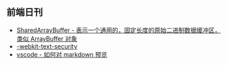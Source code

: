 ## 前端日刊

* [SharedArrayBuffer - 表示一个通用的，固定长度的原始二进制数据缓冲区，类似 ArrayBuffer 对象](https://developer.mozilla.org/zh-CN/docs/Web/JavaScript/Reference/Global_Objects/SharedArrayBuffer)
* [-webkit-text-security](https://codingdict.com/questions/18161)
* [vscode - 如何对 markdown 预览](https://www.cnblogs.com/wangyang0210/p/11346692.html)
